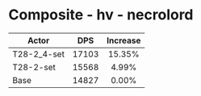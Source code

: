 # Composite - hv - necrolord
| Actor | DPS | Increase |
|---|:---:|:---:|
|T28-2_4-set|17103|15.35%|
|T28-2-set|15568|4.99%|
|Base|14827|0.00%|
